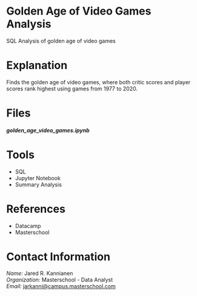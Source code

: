 # Golden Age of Video Games Analysis
SQL Analysis of golden age of video games


# Explanation
Finds the golden age of video games, where both critic scores and player scores rank highest using games from 1977 to 2020.


# Files
##### golden_age_video_games.ipynb


# Tools
- SQL
- Jupyter Notebook
- Summary Analysis


# References
- Datacamp
- Masterschool


# Contact Information
_Name:_ Jared R. Kannianen
<br />
_Organization:_ Masterschool - Data Analyst
<br />
_Email:_ jarkanni@campus.masterschool.com
